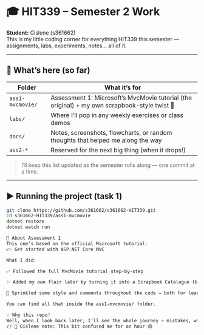 ﻿# 🎓 HIT339 – Semester 2 Work  
**Student:** Gislene (s361662)  
This is my little coding corner for everything HIT339 this semester — assignments, labs, experiments, notes… all of it.

---

## 📁 What’s here (so far)

| Folder | What it’s for |
|--------|----------------|
| `ass1-mvcmovie/` | Assessment 1: Microsoft’s MvcMovie tutorial (the original) + my own scrapbook-style twist 💖 |
| `labs/` | Where I’ll pop in any weekly exercises or class demos |
| `docs/` | Notes, screenshots, flowcharts, or random thoughts that helped me along the way |
| `ass2-*` | Reserved for the next big thing (when it drops!) |

> I’ll keep this list updated as the semester rolls along — one commit at a time.

---

## ▶️ Running the project (task 1)

```bash
git clone https://github.com/s361662/s361662-HIT339.git
cd s361662-HIT339/ass1-mvcmovie
dotnet restore
dotnet watch run

🧵 About Assessment 1
This one’s based on the official Microsoft tutorial:
👉 Get started with ASP.NET Core MVC

What I did:

✅ Followed the full MvcMovie tutorial step-by-step

✨ Added my own flair later by turning it into a Scrapbook Catalogue (because that’s so me!)

🌸 Sprinkled some style and comments throughout the code — both for learning and a little personality

You can find all that inside the ass1-mvcmovie/ folder.

💡 Why this repo?
Well, when I look back later, I’ll see the whole journey — mistakes, wins, and little comments like: 
// 🌻 Gislene note: This bit confused me for an hour 😅

